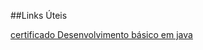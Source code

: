  ##Links Úteis
 
[certificado Desenvolvimento básico em java](https://certificates.digitalinnovation.one/153BD35C)
